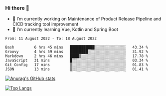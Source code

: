 ### Hi there 👋

- 🔭 I’m currently working on Maintenance of Product Release Pipeline and CICD tracking tool improvement
- 🌱 I’m currently learning Vue, Kotlin and Spring Boot

<!--START_SECTION:waka-->

```text
From: 11 August 2022 - To: 18 August 2022

Bash         6 hrs 45 mins   ███████████░░░░░░░░░░░░░░   43.34 %
Groovy       4 hrs 59 mins   ████████░░░░░░░░░░░░░░░░░   31.92 %
Markdown     2 hrs 46 mins   ████▒░░░░░░░░░░░░░░░░░░░░   17.78 %
JavaScript   31 mins         █░░░░░░░░░░░░░░░░░░░░░░░░   03.34 %
Git Config   17 mins         ▒░░░░░░░░░░░░░░░░░░░░░░░░   01.83 %
JSON         13 mins         ▒░░░░░░░░░░░░░░░░░░░░░░░░   01.41 %
```

<!--END_SECTION:waka-->

[![Anurag's GitHub stats](https://github-readme-stats.vercel.app/api?username=yunhao981&show_icons=true&theme=solarized-dark)](https://github.com/anuraghazra/github-readme-stats)

[![Top Langs](https://github-readme-stats.vercel.app/api/top-langs/?username=yunhao981&theme=solarized-dark&layout=compact)](https://github.com/anuraghazra/github-readme-stats)

<!--
**yunhao981/yunhao981** is a ✨ _special_ ✨ repository because its `README.md` (this file) appears on your GitHub profile.

Here are some ideas to get you started:

- 🔭 I’m currently working on Maintenance of Release Pipeline and CICD tracking tool improvement
- 🌱 I’m currently learning Vue, Kotlin and Spring Boot
- 👯 I’m looking to collaborate on ...
- 🤔 I’m looking for help with ...
- 💬 Ask me about ...
- 📫 How to reach me: ...
- 😄 Pronouns: ...
- ⚡ Fun fact: ...
-->


